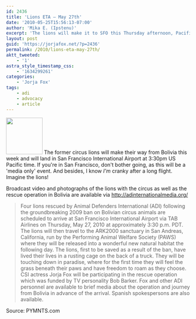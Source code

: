 ```yaml
---
id: 2436
title: 'Lions ETA — May 27th'
date: '2010-05-25T15:56:13-07:00'
author: 'Mika E. (Ipstenu)'
excerpt: 'The lions will make it to SFO this Thursday afternoon, Pacific time, and Jorja is still expected to be there.'
layout: post
guid: 'https://jorjafox.net/?p=2436'
permalink: /2010/lions-eta-may-27th/
aktt_tweeted:
    - '1'
astra_style_timestamp_css:
    - '1634299261'
categories:
    - 'Jorja Fox'
tags:
    - adi
    - advocacy
    - article
---
```


<a href="//static.jorjafox.net/wordpress/2010/05/lionrescue.jpg"><img src="//static.jorjafox.net/wordpress/2010/05/lionrescue-100x100.jpg" alt="" title="lionrescue" width="100" height="100" class="alignleft size-thumbnail wp-image-2437" /></a> The former circus lions will make their way from Bolivia this week and will land in San Francisco International Airport at 3:30pm US Pacific time.  If you're in San Francisco, don't bother going, as this will be a 'media only' event.  And besides, I know _I'm_ cranky after a long flight.  Imagine the lions!

Broadcast video and photographs of the lions with the circus as well as the rescue operation in Bolivia are available via <a href="http://adinternationalmedia.org/">http://adinternationalmedia.org/</a>

<blockquote>Four lions rescued by Animal Defenders International (ADI) following the groundbreaking 2009 ban on Bolivian circus animals are scheduled to arrive at San Francisco International Airport via TAB Airlines on Thursday, May 27, 2010 at approximately 3:30 p.m. PDT. The lions will then travel to the ARK2000 sanctuary in San Andreas, California, run by the Performing Animal Welfare Society (PAWS) where they will be released into a wonderful new natural habitat the following day. The lions, first to be saved as a result of the ban, have lived their lives in a rusting cage on the back of a truck. They will be touching down in paradise, where for the first time they will feel the grass beneath their paws and have freedom to roam as they choose. CSI actress Jorja Fox will be participating in the rescue operation which was funded by TV personality Bob Barker. Fox and other ADI personnel are available to brief media about the operation and journey from Bolivia in advance of the arrival. Spanish spokespersons are also available.</blockquote>

Source: PYMNTS.com
